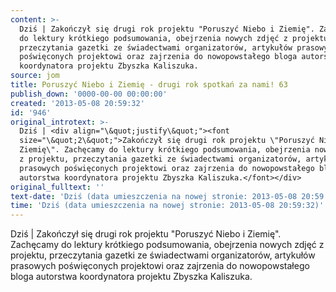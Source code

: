 ```yaml
---
content: >-
  Dziś | Zakończył się drugi rok projektu "Poruszyć Niebo i Ziemię". Zachęcamy
  do lektury krótkiego podsumowania, obejrzenia nowych zdjęć z projektu,
  przeczytania gazetki ze świadectwami organizatorów, artykułów prasowych
  poświęconych projektowi oraz zajrzenia do nowopowstałego bloga autorstwa
  koordynatora projektu Zbyszka Kaliszuka.
source: jom
title: Poruszyć Niebo i Ziemię - drugi rok spotkań za nami! 63
publish_down: '0000-00-00 00:00:00'
created: '2013-05-08 20:59:32'
id: '946'
original_introtext: >-
  Dziś | <div align="\&quot;justify\&quot;"><font
  size="\&quot;2\&quot;">Zakończył się drugi rok projektu \"Poruszyć Niebo i
  Ziemię\". Zachęcamy do lektury krótkiego podsumowania, obejrzenia nowych zdjęć
  z projektu, przeczytania gazetki ze świadectwami organizatorów, artykułów
  prasowych poświęconych projektowi oraz zajrzenia do nowopowstałego bloga
  autorstwa koordynatora projektu Zbyszka Kaliszuka.</font></div>
original_fulltext: ''
text-date: 'Dziś (data umieszczenia na nowej stronie: 2013-05-08 20:59:32)'
time: 'Dziś (data umieszczenia na nowej stronie: 2013-05-08 20:59:32)'
---
```

Dziś | Zakończył się drugi rok projektu "Poruszyć Niebo i Ziemię". Zachęcamy do lektury krótkiego podsumowania, obejrzenia nowych zdjęć z projektu, przeczytania gazetki ze świadectwami organizatorów, artykułów prasowych poświęconych projektowi oraz zajrzenia do nowopowstałego bloga autorstwa koordynatora projektu Zbyszka Kaliszuka.

<!--{{json:{"created_date":"2013-05-08 20:59:32","publish_down":"0000-00-00 00:00:00","id":"946"}}}-->